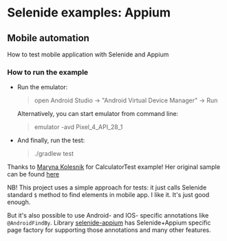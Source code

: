 Selenide examples: Appium
=========================

## Mobile automation 

How to test mobile application with Selenide and Appium

### How to run the example

* Run the emulator:
  > open Android Studio -> "Android Virtual Device Manager" -> Run

  Alternatively, you can start emulator from command line:
  > emulator -avd Pixel_4_API_28_1

* And finally, run the test:
   > ./gradlew test

Thanks to [Maryna Kolesnik](https://github.com/mkpythonanywhereblog) for CalculatorTest example!
Her original sample can be found [here](https://gist.github.com/mkpythonanywhereblog/d1fb3dca2e66146f519f) 

NB! This project uses a simple approach for tests: it just calls Selenide standard `$` method to find elements in mobile app.
I like it. It's just good enough.

But it's also possible to use Android- and IOS- specific annotations like `@AndroidFindBy`. 
Library [selenide-appium](https://github.com/selenide/selenide/tree/main/modules/appium) has Selenide+Appium specific page factory 
for supporting those annotations and many other features. 

